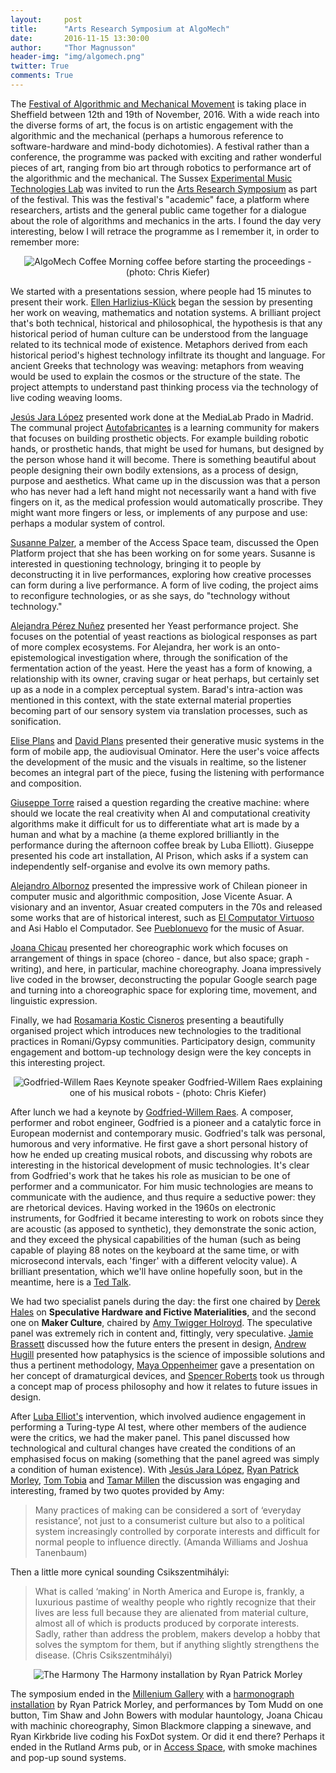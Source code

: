 ```yaml
---
layout:     post
title:      "Arts Research Symposium at AlgoMech"
date:       2016-11-15 13:30:00
author:     "Thor Magnusson"
header-img: "img/algomech.png"
twitter: True
comments: True
---
```


The <a href="http://www.algomech.com">Festival of Algorithmic and Mechanical Movement</a> is taking place in Sheffield between 12th and 19th of November, 2016. With a wide reach into the diverse forms of art, the focus is on artistic engagement with the algorithmic and the mechanical (perhaps a humorous reference to software-hardware and mind-body dichotomies). A festival rather than a conference, the programme was packed with exciting and rather wonderful pieces of art, ranging from bio art through robotics to performance art of the algorithmic and the mechanical. The Sussex <a href="http://www.emutelab.org">Experimental Music Technologies Lab</a> was invited to run the <a href="http://miptl.org/site/performance/arts-research-at-the-festival-of-algorithmic-and-mechanical-movement/">Arts Research Symposium</a> as part of the festival. This was the festival's "academic" face, a platform where researchers, artists and the general public came together for a dialogue about the role of algorithms and mechanics in the arts. I found the day very interesting, below I will retrace the programme as I remember it, in order to remember more:

<p><center><img src="{{ site.baseurl }}/img/algomechcoffee.jpg" alt="AlgoMech Coffee">
<span class="caption text-muted">Morning coffee before starting the proceedings - (photo: Chris Kiefer)</span></center></p>

We started with a presentations session, where people had 15 minutes to present their work. <a href="http://www.harlizius-klueck.de">Ellen Harlizius-Klück</a> began the session by presenting her work on weaving, mathematics and notation systems. A brilliant project that's both technical, historical and philosophical, the hypothesis is that any historical period of human culture can be understood from the language related to its technical mode of existence. Metaphors derived from each historical period's highest technology infiltrate its thought and language. For ancient Greeks that technology was weaving: metaphors from weaving would be used to explain the cosmos or the structure of the state. The project attempts to understand past thinking process via the technology of live coding weaving looms.

<a href="http://medialab-prado.es/person/jesus-jara-lopez">Jesús Jara López</a> presented work done at the MediaLab Prado in Madrid. The communal project <a href="http://medialab-prado.es/article/autofabricantes">Autofabricantes</a> is a learning community for makers that focuses on building prosthetic objects. For example building robotic hands, or prosthetic hands, that might be used for humans, but designed by the person whose hand it will become. There is something beautiful about people designing their own bodily extensions, as a process of design, purpose and aesthetics. What came up in the discussion was that a person who has never had a left hand might not necessarily want a hand with five fingers on it, as the medical profession would automatically proscribe. They might want more fingers or less, or implements of any purpose and use: perhaps a modular system of control.

<a href="http://arandomprocessexperiment.blogspot.co.uk">Susanne Palzer</a>, a member of the Access Space team, discussed the Open Platform project that she has been working on for some years. Susanne is interested in questioning technology, bringing it to people by deconstructing it in live performances, exploring how creative processes can form during a live performance. A form of live coding, the project aims to reconfigure technologies, or as she says, do "technology without technology." 

<a href="https://transmediale.de/content/alejandra-perez-nu-ez">Alejandra Pérez Nuñez</a> presented her Yeast performance project. She focuses on the potential of yeast reactions as biological responses as part of more complex ecosystems. For Alejandra, her work is an onto-epistemological investigation where, through the sonification of the fermentation action of the yeast. Here the yeast has a form of knowing, a relationship with its owner, craving sugar or heat perhaps, but certainly set up as a node in a complex perceptual system. Barad's intra-action was mentioned in this context, with the state external material properties becoming part of our sensory system via translation processes, such as sonification.

<a href="http://www.eliseplans.net">Elise Plans</a> and <a href="https://about.me/davidplans">David Plans</a> presented their generative music systems in the form of mobile app, the audiovisual Ominator. Here the user's voice affects the development of the music and the visuals in realtime, so the listener becomes an integral part of the piece, fusing the listening with performance and composition.

<a href="http://www.muresearchlab.com">Giuseppe Torre</a> raised a question regarding the creative machine: where should we locate the real creativity when AI and computational creativity algorithms make it difficult for us to differentiate what art is made by a human and what by a machine (a theme explored brilliantly in the performance during the afternoon coffee break by Luba Elliott). Giuseppe presented his code art installation, AI Prison, which asks if a system can independently self-organise and evolve its own memory paths.

<a href="https://alejandroalbornoz.wordpress.com">Alejandro Albornoz</a> presented the impressive work of Chilean pioneer in computer music and algorithmic composition, Jose Vicente Asuar. A visionary and an inventor, Asuar created computers in the 70s and released some works that are of historical interest, such as <a href="https://www.youtube.com/watch?v=SlTrmYWhvRk">El Computator Virtuoso</a> and Asi Hablo el Computador. See <a href="http://pueblonuevo.cl">Pueblonuevo</a> for the music of Asuar. 

<a href="http://cargocollective.com/joanachicau">Joana Chicau</a> presented her choreographic work which focuses on arrangement of things in space (choreo - dance, but also space; graph - writing), and here, in particular, machine choreography. Joana impressively live coded in the browser, deconstructing the popular Google search page and turning into a choreographic space for exploring time, movement, and linguistic expression. 

Finally, we had <a href="https://rosasencis.org/">Rosamaria Kostic Cisneros</a> presenting a beautifully organised project which introduces new technologies to the traditional practices in Romani/Gypsy communities. Participatory design, community engagement and bottom-up technology design were the key concepts in this interesting project.

<p><center><img src="{{ site.baseurl }}/img/godfried.jpg" alt="Godfried-Willem Raes">
<span class="caption text-muted">Keynote speaker Godfried-Willem Raes explaining one of his musical robots - (photo: Chris Kiefer)</span></center></p>

After lunch we had a keynote by <a href="http://www.logosfoundation.org/godfried/cv-god-eng.html">Godfried-Willem Raes</a>. A composer, performer and robot engineer, Godfried is a pioneer and a catalytic force in European modernist and contemporary music. Godfried's talk was personal, humorous and very informative. He first gave a short personal history of how he ended up creating musical robots, and discussing why robots are interesting in the historical development of music technologies.  It's clear from Godfried's work that he takes his role as musician to be one of performer and a communicator. For him music technologies are means to communicate with the audience, and thus require a seductive power: they are rhetorical devices. Having worked in the 1960s on electronic instruments, for Godfried it became interesting to work on robots since they are acoustic (as apposed to synthetic), they demonstrate the sonic action, and they exceed the physical capabilities of the human (such as being capable of playing 88 notes on the keyboard at the same time, or with microsecond intervals, each 'finger' with a different velocity value). A brilliant presentation, which we'll have online hopefully soon, but in the meantime, here is a <a href="https://www.youtube.com/watch?v=DEjPlGIFuOE">Ted Talk</a>.

We had two specialist panels during the day: the first one chaired by <a href="http://dy7dx.com/about-2/">Derek Hales</a> on <b>Speculative Hardware and Fictive Materialities</b>, and the second one on <b>Maker Culture</b>, chaired by <a href="http://www.keepandshare.co.uk">Amy Twigger Holroyd</a>. The speculative panel was extremely rich in content and, fittingly, very speculative. <a href="http://www.arts.ac.uk/csm/people/teaching-staff/culture-and-enterprise/jamie-brassett/">Jamie Brassett</a> discussed how the future enters the present in design, <a href="http://andrewhugill.com">Andrew Hugill</a> presented how pataphysics is the science of impossible solutions and thus a pertinent methodology, <a href="https://www.linkedin.com/in/maya-oppenheimer-29581326">Maya Oppenheimer</a> gave a presentation on her concept of dramaturgical devices, and <a href="https://www.hud.ac.uk/ourstaff/profile/index.php?staffid=756">Spencer Roberts</a> took us through a concept map of process philosophy and how it relates to future issues in design. 

After <a href="https://medium.com/@elluba">Luba Elliot's</a> intervention, which involved audience engagement in performing a Turing-type AI test, where other members of the audience were the critics, we had the maker panel. This panel discussed how technological and cultural changes have created the conditions of an emphasised focus on making (something that the panel agreed was simply a condition of human existence). With <a href="http://medialab-prado.es/person/jesus-jara-lopez">Jesús Jara López</a>, <a href="http://www.birdandbee.co.uk/about/">Ryan Patrick Morley</a>, <a href="http://www.tomtobia.com/#aboutme">Tom Tobia</a> and <a href="http://tamarjanemillen.flavors.me">Tamar Millen</a> the discussion was engaging and interesting, framed by two quotes provided by Amy: 

<blockquote>Many practices of making can be considered a sort of ‘everyday resistance’, not just to a consumerist culture but also to a political system increasingly controlled by corporate interests and difficult for normal people to influence directly. (Amanda Williams and Joshua Tanenbaum)</blockquote>

Then a little more cynical sounding Csikszentmihályi:

<blockquote>What is called ‘making’ in North America and Europe is, frankly, a luxurious pastime of wealthy people who rightly recognize that their lives are less full because they are alienated from material culture, almost all of which is products produced by corporate interests. Sadly, rather than address the problem, makers develop a hobby that solves the symptom for them, but if anything slightly strengthens the disease. (Chris Csikszentmihályi)</blockquote>

<p><center><img src="{{ site.baseurl }}/img/harmonograph.jpg" alt="The Harmony">
<span class="caption text-muted">The Harmony installation by Ryan Patrick Morley</span></center></p>

The symposium ended in the <a href="http://algomech.com/2016/#event12">Millenium Gallery</a> with a <a href="http://www.birdandbee.co.uk/harmony/">harmonograph installation</a> by Ryan Patrick Morley, and performances by Tom Mudd on one button, Tim Shaw and John Bowers with modular hauntology, Joana Chicau with machinic choreography, Simon Blackmore clapping a sinewave, and Ryan Kirkbride live coding his FoxDot system. Or did it end there? Perhaps it ended in the Rutland Arms pub, or in <a href="http://access-space.org">Access Space</a>, with smoke machines and pop-up sound systems.

